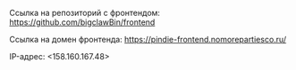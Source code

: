 Ссылка на репозиторий с фронтендом: https://github.com/bigclawBin/frontend

Ссылка на домен фронтенда: https://pindie-frontend.nomorepartiesco.ru/

IP-адрес: <158.160.167.48>